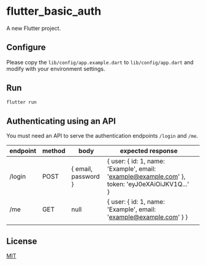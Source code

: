 # flutter_basic_auth

A new Flutter project.

## Configure
Please copy the `lib/config/app.example.dart` to `lib/config/app.dart` and modify with your environment settings.

## Run
```bash
flutter run
```

## Authenticating using an API
You must need an API to serve the authentication endpoints `/login` and `/me`.

| endpoint | method | body                | expected response                                                                                                 |   |
|----------|--------|---------------------|-------------------------------------------------------------------------------------------------------------------|---|
| /login   | POST   | { email, password } | {   user: {     id: 1,     name: 'Example',     email: 'example@example.com'   },   token: 'eyJ0eXAiOiJKV1Q...' } |   |
| /me      | GET    | null                | {   user: {     id: 1,     name: 'Example',     email: 'example@example.com'   } }                                |   |
|          |        |                     |                                                                                                                   |   |

## License
[MIT](LICENSE)
